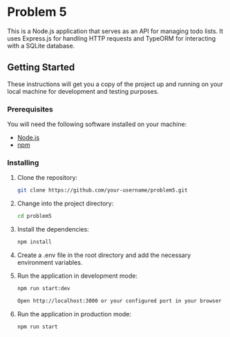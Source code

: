 # Problem 5

This is a Node.js application that serves as an API for managing todo lists. It uses Express.js for handling HTTP requests and TypeORM for interacting with a SQLite database.

## Getting Started

These instructions will get you a copy of the project up and running on your local machine for development and testing purposes.

### Prerequisites

You will need the following software installed on your machine:

- [Node.js](https://nodejs.org/en/download/)
- [npm](https://www.npmjs.com/get-npm)

### Installing

1. Clone the repository:

   ```bash
   git clone https://github.com/your-username/problem5.git

2. Change into the project directory:
    ```bash
    cd problem5

3. Install the dependencies:
    ```bash
    npm install

4. Create a .env file in the root directory and add the necessary environment variables.

5. Run the application in development mode:
    ```bash
    npm run start:dev

    Open http://localhost:3000 or your configured port in your browser

6. Run the application in production mode:
    ```bash
    npm run start
   